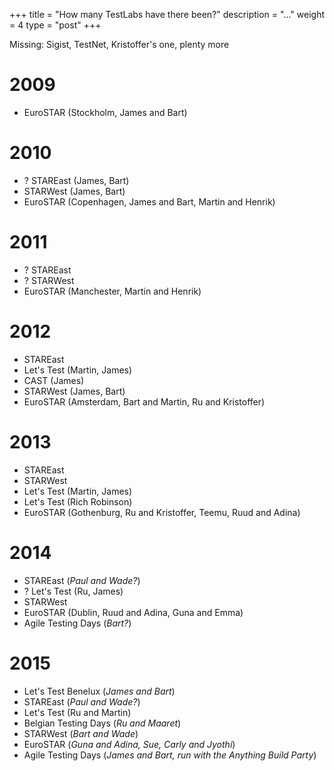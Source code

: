+++
title = "How many TestLabs have there been?"
description = "..."
weight = 4
type = "post"
+++

Missing: Sigist, TestNet, Kristoffer's one, plenty more

# 2009
* EuroSTAR (Stockholm, James and Bart)

# 2010
* ? STAREast (James, Bart)
* STARWest (James, Bart)
* EuroSTAR (Copenhagen, James and Bart, Martin and Henrik)

# 2011
* ? STAREast
* ? STARWest
* EuroSTAR (Manchester, Martin and Henrik)

# 2012
* STAREast
* Let's Test (Martin, James)
* CAST (James)
* STARWest (James, Bart)
* EuroSTAR (Amsterdam, Bart and Martin, Ru and Kristoffer)

# 2013
* STAREast
* STARWest
* Let's Test (Martin, James)
* Let's Test (Rich Robinson)
* EuroSTAR (Gothenburg, Ru and Kristoffer, Teemu, Ruud and Adina)

# 2014
* STAREast (*Paul and Wade?*)
* ? Let's Test (Ru, James)
* STARWest
* EuroSTAR (Dublin, Ruud and Adina, Guna and Emma)
* Agile Testing Days (*Bart?*)

# 2015
* Let's Test Benelux (*James and Bart*)
* STAREast (*Paul and Wade?*)
* Let's Test (Ru and Martin)
* Belgian Testing Days (*Ru and Maaret*)
* STARWest (*Bart and Wade*)
* EuroSTAR (*Guna and Adina, Sue, Carly and Jyothi*)
* Agile Testing Days (*James and Bart, run with the Anything Build Party*)


